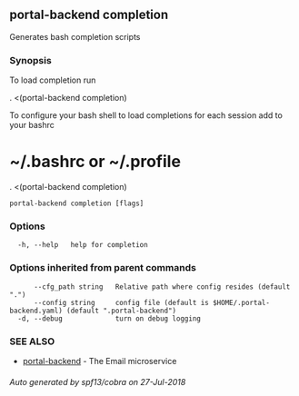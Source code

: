 ## portal-backend completion

Generates bash completion scripts

### Synopsis

To load completion run

. <(portal-backend completion)

To configure your bash shell to load completions for each session add to your bashrc

# ~/.bashrc or ~/.profile
. <(portal-backend completion)


```
portal-backend completion [flags]
```

### Options

```
  -h, --help   help for completion
```

### Options inherited from parent commands

```
      --cfg_path string   Relative path where config resides (default ".")
      --config string     config file (default is $HOME/.portal-backend.yaml) (default ".portal-backend")
  -d, --debug             turn on debug logging
```

### SEE ALSO

* [portal-backend](portal-backend.md)	 - The Email microservice

###### Auto generated by spf13/cobra on 27-Jul-2018
